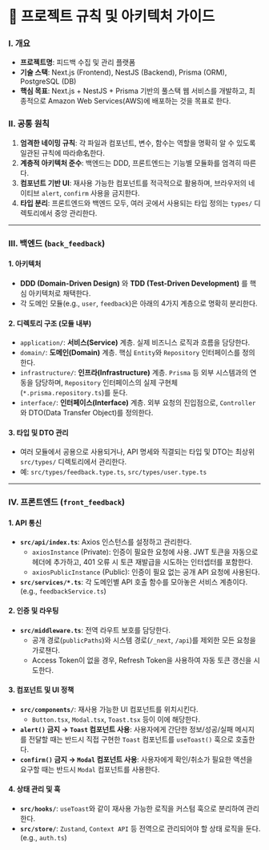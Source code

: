 # 📝 프로젝트 규칙 및 아키텍처 가이드

### Ⅰ. 개요

- **프로젝트명**: 피드백 수집 및 관리 플랫폼
- **기술 스택**: Next.js (Frontend), NestJS (Backend), Prisma (ORM), PostgreSQL (DB)
- **핵심 목표**: Next.js + NestJS + Prisma 기반의 풀스택 웹 서비스를 개발하고, 최종적으로 Amazon Web Services(AWS)에 배포하는 것을 목표로 한다.

### Ⅱ. 공통 원칙

1.  **엄격한 네이밍 규칙**: 각 파일과 컴포넌트, 변수, 함수는 역할을 명확히 알 수 있도록 일관된 규칙에 따라命名한다.
2.  **계층적 아키텍처 준수**: 백엔드는 DDD, 프론트엔드는 기능별 모듈화를 엄격히 따른다.
3.  **컴포넌트 기반 UI**: 재사용 가능한 컴포넌트를 적극적으로 활용하며, 브라우저의 네이티브 `alert`, `confirm` 사용을 금지한다.
4.  **타입 분리**: 프론트엔드와 백엔드 모두, 여러 곳에서 사용되는 타입 정의는 `types/` 디렉토리에서 중앙 관리한다.

---

### Ⅲ. 백엔드 (`back_feedback`)

#### 1. 아키텍처

- **DDD (Domain-Driven Design)** 와 **TDD (Test-Driven Development)** 를 핵심 아키텍처로 채택한다.
- 각 도메인 모듈(e.g., `user`, `feedback`)은 아래의 4가지 계층으로 명확히 분리한다.

#### 2. 디렉토리 구조 (모듈 내부)

- `application/`: **서비스(Service)** 계층. 실제 비즈니스 로직과 흐름을 담당한다.
- `domain/`: **도메인(Domain)** 계층. 핵심 `Entity`와 `Repository` 인터페이스를 정의한다.
- `infrastructure/`: **인프라(Infrastructure)** 계층. `Prisma` 등 외부 시스템과의 연동을 담당하며, `Repository` 인터페이스의 실제 구현체(`*.prisma.repository.ts`)를 둔다.
- `interface/`: **인터페이스(Interface)** 계층. 외부 요청의 진입점으로, `Controller`와 DTO(Data Transfer Object)를 정의한다.

#### 3. 타입 및 DTO 관리

- 여러 모듈에서 공용으로 사용되거나, API 명세와 직결되는 타입 및 DTO는 최상위 `src/types/` 디렉토리에서 관리한다.
- 예: `src/types/feedback.type.ts`, `src/types/user.type.ts`

---

### Ⅳ. 프론트엔드 (`front_feedback`)

#### 1. API 통신

- **`src/api/index.ts`**: Axios 인스턴스를 설정하고 관리한다.
  - `axiosInstance` (Private): 인증이 필요한 요청에 사용. JWT 토큰을 자동으로 헤더에 추가하고, 401 오류 시 토큰 재발급을 시도하는 인터셉터를 포함한다.
  - `axiosPublicInstance` (Public): 인증이 필요 없는 공개 API 요청에 사용된다.
- **`src/services/*.ts`**: 각 도메인별 API 호출 함수를 모아놓은 서비스 계층이다. (e.g., `feedbackService.ts`)

#### 2. 인증 및 라우팅

- **`src/middleware.ts`**: 전역 라우트 보호를 담당한다.
  - 공개 경로(`publicPaths`)와 시스템 경로(`/_next`, `/api`)를 제외한 모든 요청을 가로챈다.
  - Access Token이 없을 경우, Refresh Token을 사용하여 자동 토큰 갱신을 시도한다.

#### 3. 컴포넌트 및 UI 정책

- **`src/components/`**: 재사용 가능한 UI 컴포넌트를 위치시킨다.
  - `Button.tsx`, `Modal.tsx`, `Toast.tsx` 등이 이에 해당한다.
- **`alert()` 금지 → `Toast` 컴포넌트 사용**: 사용자에게 간단한 정보/성공/실패 메시지를 전달할 때는 반드시 직접 구현한 `Toast` 컴포넌트를 `useToast()` 훅으로 호출한다.
- **`confirm()` 금지 → `Modal` 컴포넌트 사용**: 사용자에게 확인/취소가 필요한 액션을 요구할 때는 반드시 `Modal` 컴포넌트를 사용한다.

#### 4. 상태 관리 및 훅

- **`src/hooks/`**: `useToast`와 같이 재사용 가능한 로직을 커스텀 훅으로 분리하여 관리한다.
- **`src/store/`**: `Zustand`, `Context API` 등 전역으로 관리되어야 할 상태 로직을 둔다. (e.g., `auth.ts`)
